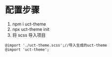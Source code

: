# 配置步骤

1. npm i uct-theme
2. npx uct-theme init
3. 将 scss 导入项目

```
@import './uct-theme.scss';//导入生成的uct-theme
@import 'uct-theme';
```

